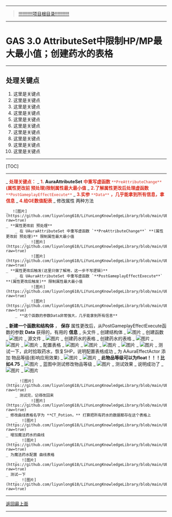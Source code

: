 ___________________________________________________________________________________________
> [!!!!!!!!!!!项目根目录!!!!!!!!!!!](./!!!!!!!!!!!项目目录!!!!!!!!!!!.md)

___________________________________________________________________________________________

# GAS 3.0 AttributeSet中限制HP/MP最大最小值；创建药水的表格
___________________________________________________________________________________________
## 处理关键点
1. 这里是关键点
2. 这里是关键点
3. 这里是关键点
4. 这里是关键点
5. 这里是关键点
6. 这里是关键点
7. 这里是关键点
8. 这里是关键点
9. 这里是关键点
10. 这里是关键点
___________________________________________________________________________________________

[TOC]

___________________________________________________________________________________________

_ <font color=#DC2D1E>**处理关键点：**</font>
    _ <font color=#DC2D1E>**1.**</font> **AuraAttributeSet** <font color=#DC2D1E>**中重写虚函数**</font> <font color=#DC2D1E>`**PreAttributeChange**`</font> <font color=#DC2D1E>**(属性更改前 预处理)限制属性最大最小值**</font>
    _ <font color=#DC2D1E>**2.了解属性更改后处理虚函数**</font> <font color=#DC2D1E>`**PostGameplayEffectExecute**`</font>
    _ <font color=#DC2D1E>**3.实参**</font> <font color=#DC2D1E>`**Data**`</font> <font color=#DC2D1E>**，几乎能拿到所有信息，拿信息**</font>
    _ <font color=#DC2D1E>**4.给GE数值配表**</font>
_ 修改属性 两种方法
  
    _  ![图片](https://github.com/liyunlong618/LiYunLongKnowledgeLibrary/blob/main/UECPP/Models/GAS/GAS_2_Aura/DetailContent/Image/GAS_010/284403_302695.png?raw=true)
    _ **属性更改前 预处理**
        _ 在 UAuraAttributeSet 中重写虚函数 `**PreAttributeChange**` **(属性更改前 预处理)** 限制属性最大最小值
            _  ![图片](https://github.com/liyunlong618/LiYunLongKnowledgeLibrary/blob/main/UECPP/Models/GAS/GAS_2_Aura/DetailContent/Image/GAS_010/474346_319493.png?raw=true)
            _  ![图片](https://github.com/liyunlong618/LiYunLongKnowledgeLibrary/blob/main/UECPP/Models/GAS/GAS_2_Aura/DetailContent/Image/GAS_010/863112_645119.png?raw=true)
    _ **属性更改后触发(这里只做了解用，这一步不写逻辑)**
        _ 在 UAuraAttributeSet 中重写虚函数 `**PostGameplayEffectExecute**` **(属性更改后触发)** 限制属性最大最小值
            _  ![图片](https://github.com/liyunlong618/LiYunLongKnowledgeLibrary/blob/main/UECPP/Models/GAS/GAS_2_Aura/DetailContent/Image/GAS_010/741502_140490.png?raw=true)
            _  ![图片](https://github.com/liyunlong618/LiYunLongKnowledgeLibrary/blob/main/UECPP/Models/GAS/GAS_2_Aura/DetailContent/Image/GAS_010/211693_116915.png?raw=true)
        _ **这个函数的参数Data非常强大，几乎能拿到所有信息**
_ **新建一个函数和结构体** ， **保存** 属性更改后，从PostGameplayEffectExecute函数的参数 **Data** 获得的，有用的 **信息**
    _ 头文件
        _ 创建结构体
            _  ![图片](https://github.com/liyunlong618/LiYunLongKnowledgeLibrary/blob/main/UECPP/Models/GAS/GAS_2_Aura/DetailContent/Image/GAS_010/445639_730038.png?raw=true)
        _ 创建函数
            _  ![图片](https://github.com/liyunlong618/LiYunLongKnowledgeLibrary/blob/main/UECPP/Models/GAS/GAS_2_Aura/DetailContent/Image/GAS_010/133213_37722.png?raw=true)
    _ 源文件
        _  ![图片](https://github.com/liyunlong618/LiYunLongKnowledgeLibrary/blob/main/UECPP/Models/GAS/GAS_2_Aura/DetailContent/Image/GAS_010/197308_395917.png?raw=true)
_ 创建药水的表格
    _ 创建药水的表格
        _  ![图片](https://github.com/liyunlong618/LiYunLongKnowledgeLibrary/blob/main/UECPP/Models/GAS/GAS_2_Aura/DetailContent/Image/GAS_010/675532_693538.png?raw=true)
        _  ![图片](https://github.com/liyunlong618/LiYunLongKnowledgeLibrary/blob/main/UECPP/Models/GAS/GAS_2_Aura/DetailContent/Image/GAS_010/951247_679919.png?raw=true)
        _  ![图片](https://github.com/liyunlong618/LiYunLongKnowledgeLibrary/blob/main/UECPP/Models/GAS/GAS_2_Aura/DetailContent/Image/GAS_010/898439_988052.png?raw=true)
    _ 配置表格
        _  ![图片](https://github.com/liyunlong618/LiYunLongKnowledgeLibrary/blob/main/UECPP/Models/GAS/GAS_2_Aura/DetailContent/Image/GAS_010/848706_669579.png?raw=true)
        _  ![图片](https://github.com/liyunlong618/LiYunLongKnowledgeLibrary/blob/main/UECPP/Models/GAS/GAS_2_Aura/DetailContent/Image/GAS_010/525573_392949.png?raw=true)
        _  ![图片](https://github.com/liyunlong618/LiYunLongKnowledgeLibrary/blob/main/UECPP/Models/GAS/GAS_2_Aura/DetailContent/Image/GAS_010/48716_3372.png?raw=true)
        _  ![图片](https://github.com/liyunlong618/LiYunLongKnowledgeLibrary/blob/main/UECPP/Models/GAS/GAS_2_Aura/DetailContent/Image/GAS_010/40835_41843.png?raw=true)
        _  ![图片](https://github.com/liyunlong618/LiYunLongKnowledgeLibrary/blob/main/UECPP/Models/GAS/GAS_2_Aura/DetailContent/Image/GAS_010/108094_130640.png?raw=true)
    _ 测试一下，此时拾取药水，恢复5HP，说明配置表格成功
    _ 为 AAuraEffectActor 添加 物品等级(影响应用效果)
        _  ![图片](https://github.com/liyunlong618/LiYunLongKnowledgeLibrary/blob/main/UECPP/Models/GAS/GAS_2_Aura/DetailContent/Image/GAS_010/214283_244082.png?raw=true)
        _  ![图片](https://github.com/liyunlong618/LiYunLongKnowledgeLibrary/blob/main/UECPP/Models/GAS/GAS_2_Aura/DetailContent/Image/GAS_010/105198_89587.png?raw=true)
    _ **此物品等级可以为float！！！比如4.75** 
    _ ![图片](https://github.com/liyunlong618/LiYunLongKnowledgeLibrary/blob/main/UECPP/Models/GAS/GAS_2_Aura/DetailContent/Image/GAS_010/252261_893626.png?raw=true)
    _ 蓝图中测试修改物品等级
        _  ![图片](https://github.com/liyunlong618/LiYunLongKnowledgeLibrary/blob/main/UECPP/Models/GAS/GAS_2_Aura/DetailContent/Image/GAS_010/574359_584545.png?raw=true)
    _ 测试效果
        _ 说明成功了
        _  ![图片](https://github.com/liyunlong618/LiYunLongKnowledgeLibrary/blob/main/UECPP/Models/GAS/GAS_2_Aura/DetailContent/Image/GAS_010/201473_847215.png?raw=true) 
        _ ![图片](https://github.com/liyunlong618/LiYunLongKnowledgeLibrary/blob/main/UECPP/Models/GAS/GAS_2_Aura/DetailContent/Image/GAS_010/636771_229774.png?raw=true) 

        _ ![图片](https://github.com/liyunlong618/LiYunLongKnowledgeLibrary/blob/main/UECPP/Models/GAS/GAS_2_Aura/DetailContent/Image/GAS_010/286932_916063.png?raw=true)
        _ 测试完，记得改回来
            _  ![图片](https://github.com/liyunlong618/LiYunLongKnowledgeLibrary/blob/main/UECPP/Models/GAS/GAS_2_Aura/DetailContent/Image/GAS_010/244522_360828.png?raw=true)
    _ 修改曲线表格名字为 **CT_Potion，** 打算把所有药水的数据都存在这个表格上
        _  ![图片](https://github.com/liyunlong618/LiYunLongKnowledgeLibrary/blob/main/UECPP/Models/GAS/GAS_2_Aura/DetailContent/Image/GAS_010/916719_135802.png?raw=true)
    _ 增加魔法药水的曲线
        _  ![图片](https://github.com/liyunlong618/LiYunLongKnowledgeLibrary/blob/main/UECPP/Models/GAS/GAS_2_Aura/DetailContent/Image/GAS_010/326861_868984.png?raw=true)
    _ 为魔法药水配置 曲线表格
        _  ![图片](https://github.com/liyunlong618/LiYunLongKnowledgeLibrary/blob/main/UECPP/Models/GAS/GAS_2_Aura/DetailContent/Image/GAS_010/127554_921527.png?raw=true)
    _ 测试一下
        _  ![图片](https://github.com/liyunlong618/LiYunLongKnowledgeLibrary/blob/main/UECPP/Models/GAS/GAS_2_Aura/DetailContent/Image/GAS_010/625234_335073.png?raw=true)

___________________________________________________________________________________________

[返回最上面](#处理关键点)
___________________________________________________________________________________________